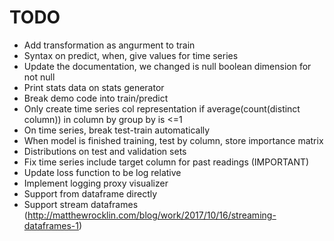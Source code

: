 # TODO
- Add transformation as angurment to train
- Syntax on predict, when, give values for time series
- Update the documentation, we changed is null boolean dimension for not null
- Print stats data on stats generator
- Break demo code into train/predict
- Only create time series col representation if average(count(distinct column)) in column by group by is <=1
- On time series, break test-train automatically
- When model is finished training, test by column, store importance matrix
- Distributions on test and validation sets 
- Fix time series include target column for past readings (IMPORTANT)
- Update loss function to be log relative
- Implement logging proxy visualizer
- Support from dataframe directly
- Support stream dataframes (http://matthewrocklin.com/blog/work/2017/10/16/streaming-dataframes-1)
